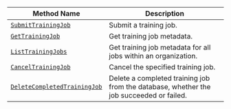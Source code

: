 <!-- prettier-ignore -->
| Method Name | Description |
| ----------- | ----------- |
| [`SubmitTrainingJob`](/appendix/apis/ml-training-client/#submittrainingjob) | Submit a training job. |
| [`GetTrainingJob`](/appendix/apis/ml-training-client/#gettrainingjob) | Get training job metadata. |
| [`ListTrainingJobs`](/appendix/apis/ml-training-client/#listtrainingjobs) | Get training job metadata for all jobs within an organization. |
| [`CancelTrainingJob`](/appendix/apis/ml-training-client/#canceltrainingjob) | Cancel the specified training job. |
| [`DeleteCompletedTrainingJob`](/appendix/apis/ml-training-client/#deletecompletedtrainingjob) | Delete a completed training job from the database, whether the job succeeded or failed. |
